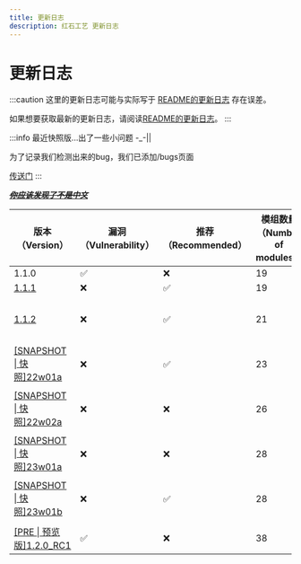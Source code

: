 ```yaml
---
title: 更新日志
description: 红石工艺 更新日志
---
```

# 更新日志

:::caution
这里的更新日志可能与实际写于 [README的更新日志](https://github.com/RedstoneCraftTeam/Redstone_Craft#download) 存在误差。

如果想要获取最新的更新日志，请阅读[README的更新日志](https://github.com/RedstoneCraftTeam/Redstone_Craft#download)。
:::

:::info
最近快照版...出了一些小问题 -_-||

为了记录我们检测出来的bug，我们已添加/bugs页面

[传送门](/bugs)
:::

[~~___你应该发现了不是中文___~~](https://github.com/RedstoneCraftTeam/Redstone_Craft/blob/main/Chinese.md)

| 版本（Version） | 漏洞（Vulnerability） | 推荐（Recommended） | 模组数量（Number of modules） | 备注（Remarks） |
| --- | --- | --- | --- | --- |
| 1.1.0 | ✅ | ❌ | 19 | First virsion |
| [1.1.1](https://share.weiyun.com/hjzBQhaQ) | ❌ | ✅ | 19 | Fix bugs |
| [1.1.2](https://github.com/RedstoneCraftTeam/Redstone_Craft/releases/tag/v1.1.2) | ❌ | ✅ | 21 | Added mod: Tweakeroo, Durability Viewer |
| [[SNAPSHOT \| 快照]22w01a](https://github.com/RedstoneCraftTeam/Redstone_Craft/releases/tag/22w01a) | ❌ | ✅ | 23 | Added mod: Sodium, Iris |
| [[SNAPSHOT \| 快照]22w02a](https://github.com/RedstoneCraftTeam/Redstone_Craft/releases/tag/22w02a) | ❌ | ❌ | 26 | Added mod: JEI, Click Opener Mod, clienttweaks |
| [[SNAPSHOT \| 快照]23w01a](https://github.com/RedstoneCraftTeam/Redstone_Craft/releases/tag/23w01a) | ❌ | ❌ | 28 | Added mod: Apple skin, autoreconnect |
| [[SNAPSHOT \| 快照]23w01b](https://github.com/RedstoneCraftTeam/Redstone_Craft/releases/tag/23w01b) | ❌ | ✅ | 28 | Fix bugs of version 22w02a and 23w01a [More](https://www.rscraft.cf/bugs) |
| [[PRE \| 预览版]1.2.0_RC1](https://github.com/RedstoneCraftTeam/Redstone_Craft/releases/tag/23w01b) | ✅ | ❌ | 38 | added 10 mods [More](https://github.com/RedstoneCraftTeam/Redstone_Craft/releases/tag/1.2.0_RC1) |
